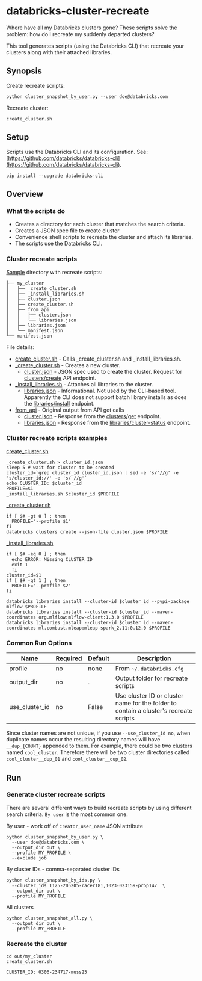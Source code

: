 # databricks-cluster-recreate

Where have all my Databricks clusters gone? These scripts solve the problem: how do I recreate my suddenly departed clusters? 

This tool generates scripts (using the Databricks CLI) that recreate your clusters along with their attached libraries.

## Synopsis
Create recreate scripts:
```
python cluster_snapshot_by_user.py --user doe@databricks.com
```
Recreate cluster:
```
create_cluster.sh
```


## Setup

Scripts use the Databricks CLI and its configuration.
See: [https://github.com/databricks/databricks-cli](https://github.com/databricks/databricks-cli).
```
pip install --upgrade databricks-cli
```

## Overview

### What the scripts do
* Creates a directory for each cluster that matches the search criteria.
* Creates a JSON spec file to create cluster 
* Convenience shell scripts to recreate the cluster and attach its libraries. 
* The scripts use the Databricks CLI.

### Cluster recreate scripts 

[Sample](example) directory with recreate scripts:
```
├── my_cluster
│   ├── _create_cluster.sh
│   ├── _install_libraries.sh
│   ├── cluster.json
│   ├── create_cluster.sh
│   ├── from_api
│   │   ├── cluster.json
│   │   └── libraries.json
│   ├── libraries.json
│   └── manifest.json
└── manifest.json
```

File details:
* [create_cluster.sh](example/create_cluster.sh) - Calls _create_cluster.sh and _install_libraries.sh.
* [_create_cluster.sh](example/_create_cluster.sh) - Creates a new cluster.
  * [cluster.json](example/cluster.json) - JSON spec used to create the cluster. Request for [clusters/create](https://docs.databricks.com/api/latest/clusters.html#create) API endpoint.
* [_install_libraries.sh](example/_install_libraries.sh) - Attaches all libraries to the cluster.
  * [libraries.json](example/libraries.json) - Informational. Not used by the CLI-based tool. Apparently the CLI does not support batch library installs as does the [libraries/install](https://docs.databricks.com/dev-tools/api/latest/libraries.html#install) endpoint.
* [from_api](example/from_api) - Original output from API get calls
  * [cluster.json](example/from_api/cluster.json) - Response from the [clusters/get](https://docs.databricks.com/api/latest/clusters.html#get) endpoint.
  * [libraries.json](example/from_api/libraries.json) - Response from the [libraries/cluster-status](https://docs.databricks.com/api/latest/libraries.html#cluster-status) endpoint.

### Cluster recreate scripts examples

[create_cluster.sh](example/create_cluster.sh)
```
_create_cluster.sh > cluster_id.json
sleep 5 # wait for cluster to be created
cluster_id=`grep cluster_id cluster_id.json | sed -e 's/"//g' -e 's/cluster_id://' -e 's/ //g'` 
echo CLUSTER_ID: $cluster_id
PROFILE=$1
_install_libraries.sh $cluster_id $PROFILE
```

[_create_cluster.sh](example/_create_cluster.sh)
```
if [ $# -gt 0 ] ; then
  PROFILE="--profile $1"
fi
databricks clusters create --json-file cluster.json $PROFILE
```

[_install_libraries.sh](example/_install_libraries.sh)
```
if [ $# -eq 0 ] ; then
  echo ERROR: Missing CLUSTER_ID
  exit 1
  fi
cluster_id=$1
if [ $# -gt 1 ] ; then
  PROFILE="--profile $2"
fi

databricks libraries install --cluster-id $cluster_id --pypi-package mlflow $PROFILE
databricks libraries install --cluster-id $cluster_id --maven-coordinates org.mlflow:mlflow-client:1.3.0 $PROFILE
databricks libraries install --cluster-id $cluster_id --maven-coordinates ml.combust.mleap:mleap-spark_2.11:0.12.0 $PROFILE
```

### Common Run Options

|Name | Required | Default | Description|
|---|---|---|---|
| profile | no | none | From `~/.databricks.cfg`  |
| output_dir | no | . | Output folder for recreate scripts  |
| use_cluster_id | no | False | Use cluster ID or cluster name for the folder to contain a cluster's recreate scripts  |



Since cluster names are not unique, if you use `--use_cluster_id no`, when duplicate names occur the resulting directory names will have `__dup_{COUNT}` appended to them. 
For example, there could be two clusters named `cool_cluster`. 
Therefore there will be two cluster directories called `cool_cluster__dup_01` and `cool_cluster__dup_02`.

## Run 

### Generate cluster recreate scripts

There are several different ways to build recreate scripts by using different search criteria.
`By user` is the most common one.

By user - work off of `creator_user_name` JSON attribute
```
python cluster_snapshot_by_user.py \
  --user doe@databricks.com \
  --output_dir out \
  --profile MY_PROFILE \
  --exclude job
```

By cluster IDs - comma-separated cluster IDs
```
python cluster_snapshot_by_ids.py \
  --cluster_ids 1125-205205-racer181,1023-023159-prop147  \
  --output_dir out \
  --profile MY_PROFILE
```

All clusters
```
python cluster_snapshot_all.py \
  --output_dir out \
  --profile MY_PROFILE
```

### Recreate the cluster

```
cd out/my_cluster
create_cluster.sh 
```
```
CLUSTER_ID: 0306-234717-muss25
```
